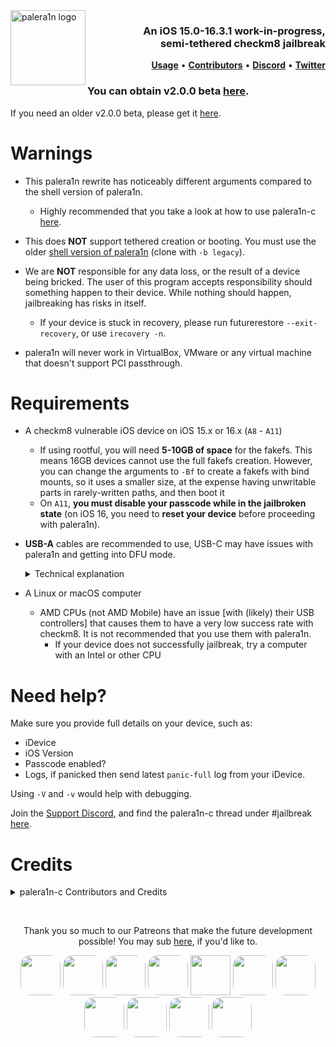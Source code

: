 <img align="left" height="120" src="https://cdn.discordapp.com/attachments/1017854329887129611/1073858292159352862/thing.png" alt="palera1n logo" style="float: left;"/>
<h3 align="right">An iOS 15.0-16.3.1 work-in-progress, <br>semi-tethered checkm8 jailbreak</h3> 

<p align="right" >
  <strong><a href="https://cdn.nickchan.lol/palera1n/c-rewrite/releases/v2.0.0-beta.4/palera1n.1.html">Usage</a></strong>
  •
  <strong><a href="https://github.com/palera1n/palera1n/graphs/contributors">Contributors</a></strong>
  •
  <strong><a href="https://dsc.gg/palera1n">Discord</a></strong>
  •
  <strong><a href="https://twitter.com/palera1n">Twitter</a></strong>
</p>
<div class="clear"></div>

### You can obtain v2.0.0 beta [here](https://github.com/palera1n/palera1n/releases).
If you need an older v2.0.0 beta, please get it [here](https://github.com/palera1n/palera1n-c/releases/tag/v2.0.0-beta.4).

# Warnings
- This palera1n rewrite has noticeably different arguments compared to the shell version of palera1n.
  - Highly recommended that you take a look at how to use palera1n-c [here](https://cdn.nickchan.lol/palera1n/c-rewrite/releases/v2.0.0-beta.1/palera1n.1.html).

- This does **NOT** support tethered creation or booting. You must use the older [shell version of palera1n](https://github.com/palera1n/palera1n/tree/legacy) (clone with `-b legacy`).

- We are **NOT** responsible for any data loss, or the result of a device being bricked. The user of this program accepts responsibility should something happen to their device. While nothing should happen, jailbreaking has risks in itself.
  - If your device is stuck in recovery, please run futurerestore `--exit-recovery`, or use `irecovery -n`.

- palera1n will never work in VirtualBox, VMware or any virtual machine that doesn't support PCI passthrough.

# Requirements
- A checkm8 vulnerable iOS device on iOS 15.x or 16.x (`A8` - `A11`)
	-	If using rootful, you will need **5-10GB of space** for the fakefs. This means 16GB devices cannot use the full fakefs creation. However, you can change the arguments to `-Bf` to create a fakefs with bind mounts, so it uses a smaller size, at the expense having unwritable parts in rarely-written paths, and then boot it
	- On `A11`, **you must disable your passcode while in the jailbroken state** (on iOS 16, you need to **reset your device** before proceeding with palera1n).

- **USB-A** cables are recommended to use, USB-C may have issues with palera1n and getting into DFU mode.<details><summary>Technical explanation</summary>The BootROM will only enter DFU if it detects USB voltage, which boils down to checking whether a certain pin is asserted from the Tristar chip. The Tristar does this based on the cable's accessory ID, and apparently USB-A and USB-C cables have different accessory IDs, and the one of the USB-C cables makes the Tristar not assert the USB voltage pin.</details>

- A Linux or macOS computer
	- AMD CPUs (not AMD Mobile) have an issue [with (likely) their USB controllers] that causes them to have a very low success rate with checkm8. It is not recommended that you use them with palera1n.
		- If your device does not successfully jailbreak, try a computer with an Intel or other CPU

# Need help?

Make sure you provide full details on your device, such as:
- iDevice
- iOS Version
- Passcode enabled?
- Logs, if panicked then send latest `panic-full` log from your iDevice.

Using `-V` and `-v` would help with debugging.

Join the [Support Discord](https://dsc.gg/palera1n), and find the palera1n-c thread under #jailbreak [here](https://discord.com/channels/1028398973452570725/1074251283143344180).

# Credits
<details><summary>palera1n-c Contributors and Credits</summary>
<p>

- [Nick Chan](https://github.com/asdfugil) for the rewrite
- [Nebula](https://github.com/itsnebulalol) - palera1n owner and manager
- [Mineek](https://github.com/mineek)
- [Tom](https://github.com/plooshi) for updated ploosh kpf and universal loader
- [Lakhan Lothiyi](https://github.com/llsc12) for palera1n loader app
- [checkra1n](https://github.com/checkra1n) for the base of the kpf
- [the Procursus Team](https://github.com/ProcursusTeam) for the amazing [bootstrap](https://github.com/ProcursusTeam/Procursus)
- [Évelyne](https://github.com/evelyneee) for [ElleKit](https://github.com/evelyneee/ellekit), rootless tweak injection
- [Sam Bingner](https://github.com/sbingner) for [Substitute](https://github.com/sbingner/substitute), rootful tweak injection

</details>
</p>

<br>
<p align="center">
Thank you so much to our Patreons that make the future development possible! You may sub <a href="https://patreon.com/palera1n">here</a>, if you'd like to.</br>
</p>
<p align="center">
<a href="https://github.com/samh06"><img width=64 style="border-radius: 25%;" src="https://user-images.githubusercontent.com/18669106/206333607-881d7ca1-f3bf-4e18-b620-25de0c527315.png"></img></a>
<a href="https://havoc.app"><img width=64 style="border-radius: 25%;" src="https://docs.havoc.app/img/standard_icon.png"></img></a>
<a href="https://twitter.com/yyyyyy_public"><img width=64 style="border-radius: 25%;" src="https://cdn.discordapp.com/attachments/1054239098006683688/1072587455779328040/image.png?size=400"></img></a>
<a href="https://twitter.com/0xSp00kyb0t"><img width=64 style="border-radius: 25%;" src="https://pbs.twimg.com/profile_images/1603601553226620935/1t4yD1bD_400x400.jpg"></img></a>
<a href="https://chariz.com"><img width=64 src="https://chariz.com/img/favicon.png"></img></a>
<a href="https://twitter.com/stars6220"><img width=64 style="border-radius: 25%;" src="https://pbs.twimg.com/profile_images/1621062976982728706/pWVZQ-NO_400x400.jpg"></img></a>
<a href="https://github.com/TheFunnyMan16"><img width=64 style="border-radius: 25%;" src="https://cdn.discordapp.com/attachments/1050068822473842778/1082867264807772281/IMG_3942.jpg">
<a href="https://github.com/beast9265"><img width=64 style="border-radius: 25%;" src="https://avatars.githubusercontent.com/u/79794946?v=4"></img></a>
<a href="https://twitter.com/0x7FF7"><img width=64 style="border-radius: 25%;" src="https://pbs.twimg.com/profile_images/1630818481191919618/8MWaJ1F7_400x400.jpg"></img></a>
<a href="https://sideloadly.io/"><img width=64 style="border-radius: 25%;" src="https://sideloadly.io/icon.png"></img></a>
<a href="https://blog.stevesec.com/"><img width=64 style="border-radius: 25%;"  src="https://blog.stevesec.com/img/avatar.jpg"></img></a>
</p>
